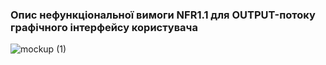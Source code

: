 ### Опис нефункціональної вимоги NFR1.1 для OUTPUT-потоку графічного інтерфейсу користувача

![mockup (1)](https://github.com/user-attachments/assets/52d14eca-124d-4a1f-b1cb-caf4dad68975)
